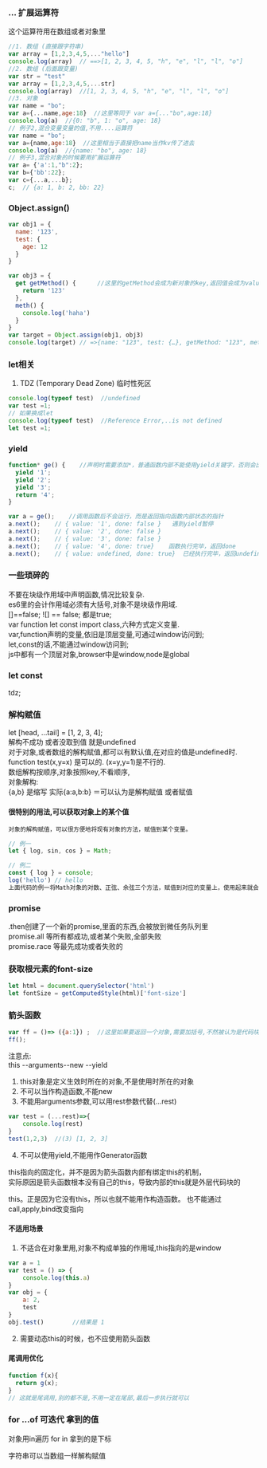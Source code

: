 ### ... 扩展运算符
这个运算符用在数组或者对象里
```js
//1. 数组 (直接跟字符串)
var array = [1,2,3,4,5,..."hello"]
console.log(array)  // ==>[1, 2, 3, 4, 5, "h", "e", "l", "l", "o"]
//2. 数组 (后面跟变量)
var str = "test"
var array = [1,2,3,4,5,...str]
console.log(array)  //[1, 2, 3, 4, 5, "h", "e", "l", "l", "o"]  
//3. 对象
var name = "bo";
var a={...name,age:18}  //这里等同于 var a={..."bo",age:18}
console.log(a)  //{0: "b", 1: "o", age: 18}
// 例子2,混合变量变量的值,不用....运算符
var name = "bo";
var a={name,age:18}  //这里相当于直接把name当作kv传了进去 
console.log(a)  //{name: "bo", age: 18}
// 例子3,混合对象的时候要用扩展运算符
var a= {'a':1,"b":2};
var b={'bb':22};
var c={...a,...b};
c;  // {a: 1, b: 2, bb: 22}
```
### Object.assign()
```js
var obj1 = {
  name: '123',
  test: {
    age: 12
  }
}

var obj3 = {
  get getMethod() {      //这里的getMethod会成为新对象的key,返回值会成为value
    return '123'
  },
  meth() {
    console.log('haha')
  }
}
var target = Object.assign(obj1, obj3)
console.log(target) // =>{name: "123", test: {…}, getMethod: "123", meth: ƒ}    target.getMethod()会报错，原因是发生了转换
```
### let相关
1. TDZ (Temporary Dead Zone) 临时性死区
```js
console.log(typeof test)  //undefined
var test =1;
// 如果换成let
console.log(typeof test)  //Reference Error,..is not defined
let test =1;
```


### yield
```js
function* ge() {    //声明时需要添加*，普通函数内部不能使用yield关键字，否则会出错
  yield '1';
  yield '2';
  yield '3';
  return '4';
}

var a = ge();    //调用函数后不会运行，而是返回指向函数内部状态的指针
a.next();    // { value: '1', done: false }   遇到yield暂停
a.next();    // { value: '2', done: false }
a.next();    // { value: '3', done: false }
a.next();    // { value: '4', done: true}    函数执行完毕，返回done
a.next();    // { value: undefined, done: true}  已经执行完毕，返回undefined
```

### 一些琐碎的
不要在块级作用域中声明函数,情况比较复杂.  
es6里的会计作用域必须有大括号,对象不是块级作用域.  
[]==false; ![] == false; 都是true;  
var  function let const  import  class,六种方式定义变量.  
var,function声明的变量,依旧是顶层变量,可通过window访问到;  
let,const的话,不能通过window访问到;  
js中都有一个顶层对象,browser中是window,node是global  


### let const
tdz;
### 解构赋值  
let [head, ...tail] = [1, 2, 3, 4];  
解构不成功  或者没取到值  就是undefined  
对于对象,或者数组的解构赋值,都可以有默认值,在对应的值是undefined时.  
function test(x,y=x) 是可以的.  (x=y,y=1)是不行的.  
数组解构按顺序,对象按照key,不看顺序,  
对象解构:  
{a,b} 是缩写 实际{a:a,b:b}
＝可以认为是解构赋值  或者赋值

#### 很特别的用法,可以获取对象上的某个值
```js
对象的解构赋值，可以很方便地将现有对象的方法，赋值到某个变量。

// 例一
let { log, sin, cos } = Math;

// 例二
const { log } = console;
log('hello') // hello
上面代码的例一将Math对象的对数、正弦、余弦三个方法，赋值到对应的变量上，使用起来就会方便很多。例二将console.log赋值到log变量。

```


### promise
.then创建了一个新的promise,里面的东西,会被放到微任务队列里  
promise.all 等所有都成功,或者某个失败,全部失败  
promise.race 等最先成功或者失败的  

### 获取根元素的font-size
```js
let html = document.querySelector('html')
let fontSize = getComputedStyle(html)['font-size']
```


### 箭头函数
```js
var ff = ()=> ({a:1}) ;  //这里如果要返回一个对象,需要加括号,不然被认为是代码块
ff();
```
注意点:  
this --arguments--new --yield  
1. this对象是定义生效时所在的对象,不是使用时所在的对象  
2. 不可以当作构造函数,不能new    
3. 不能用arguments参数,可以用rest参数代替(...rest)   
```js
var test = (...rest)=>{
    console.log(rest)
}
test(1,2,3)  //(3) [1, 2, 3]
``` 
4. 不可以使用yield,不能用作Generator函数  

this指向的固定化，并不是因为箭头函数内部有绑定this的机制，  
实际原因是箭头函数根本没有自己的this，导致内部的this就是外层代码块的  

this。正是因为它没有this，所以也就不能用作构造函数。
也不能通过call,apply,bind改变指向


#### 不适用场景
1. 不适合在对象里用,对象不构成单独的作用域,this指向的是window  
```js
var a = 1
var test = () => {
    console.log(this.a)
}
var obj = {
    a: 2,
    test
}
obj.test()        //结果是 1
```
2. 需要动态this的时候，也不应使用箭头函数  

#### 尾调用优化
```js
function f(x){
  return g(x);
}
// 这就是尾调用,别的都不是,不用一定在尾部,最后一步执行就可以
```

 
### for ...of 可迭代  拿到的值
对象用in遍历  for in 拿到的是下标  


字符串可以当数组一样解构赋值  
